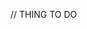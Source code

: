 // THING TO DO

<!-- 1. FIX BUDGET DELETE
2. STYLE
3. REMOVE DUPLICATE FORMS FOR INPUTS //
4. SEPARATE THE UPDATES WITH SEPARATE ROUTES //
5. REMOVE FONTS WE'RE NOT USING //
6. ORGANIZE CSS FILES IF WE HAVE TIME
7. DEPLOY -->